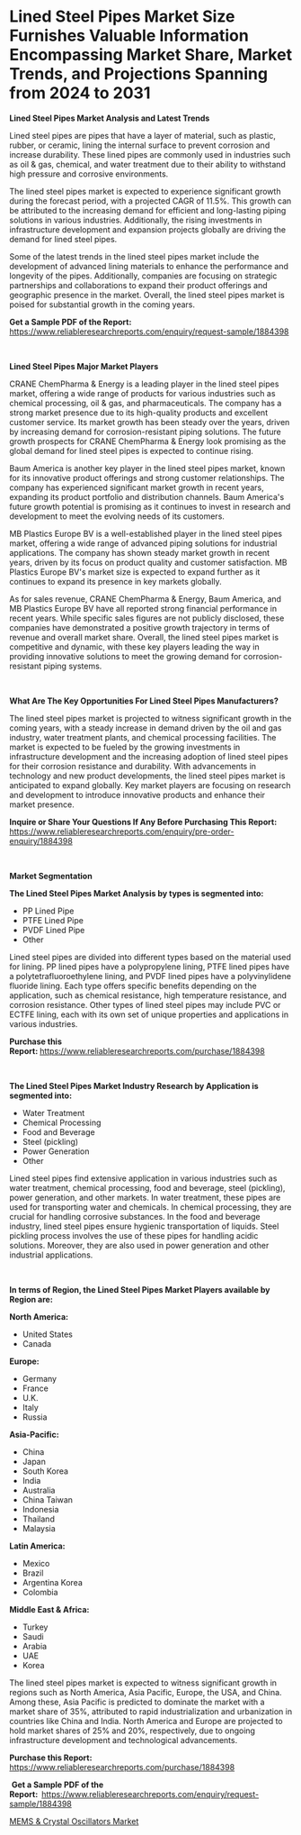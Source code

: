 <p><h1>Lined Steel Pipes Market Size Furnishes Valuable Information Encompassing Market Share, Market Trends, and Projections Spanning from 2024 to 2031</h1></p><p><strong>Lined Steel Pipes Market Analysis and Latest Trends</strong></p>
<p><p>Lined steel pipes are pipes that have a layer of material, such as plastic, rubber, or ceramic, lining the internal surface to prevent corrosion and increase durability. These lined pipes are commonly used in industries such as oil & gas, chemical, and water treatment due to their ability to withstand high pressure and corrosive environments.</p><p>The lined steel pipes market is expected to experience significant growth during the forecast period, with a projected CAGR of 11.5%. This growth can be attributed to the increasing demand for efficient and long-lasting piping solutions in various industries. Additionally, the rising investments in infrastructure development and expansion projects globally are driving the demand for lined steel pipes.</p><p>Some of the latest trends in the lined steel pipes market include the development of advanced lining materials to enhance the performance and longevity of the pipes. Additionally, companies are focusing on strategic partnerships and collaborations to expand their product offerings and geographic presence in the market. Overall, the lined steel pipes market is poised for substantial growth in the coming years.</p></p>
<p><strong>Get a Sample PDF of the Report:&nbsp;</strong> <a href="https://www.reliableresearchreports.com/enquiry/request-sample/1884398">https://www.reliableresearchreports.com/enquiry/request-sample/1884398</a></p>
<p>&nbsp;</p>
<p><strong>Lined Steel Pipes Major Market Players</strong></p>
<p><p>CRANE ChemPharma & Energy is a leading player in the lined steel pipes market, offering a wide range of products for various industries such as chemical processing, oil & gas, and pharmaceuticals. The company has a strong market presence due to its high-quality products and excellent customer service. Its market growth has been steady over the years, driven by increasing demand for corrosion-resistant piping solutions. The future growth prospects for CRANE ChemPharma & Energy look promising as the global demand for lined steel pipes is expected to continue rising.</p><p>Baum America is another key player in the lined steel pipes market, known for its innovative product offerings and strong customer relationships. The company has experienced significant market growth in recent years, expanding its product portfolio and distribution channels. Baum America's future growth potential is promising as it continues to invest in research and development to meet the evolving needs of its customers.</p><p>MB Plastics Europe BV is a well-established player in the lined steel pipes market, offering a wide range of advanced piping solutions for industrial applications. The company has shown steady market growth in recent years, driven by its focus on product quality and customer satisfaction. MB Plastics Europe BV's market size is expected to expand further as it continues to expand its presence in key markets globally.</p><p>As for sales revenue, CRANE ChemPharma & Energy, Baum America, and MB Plastics Europe BV have all reported strong financial performance in recent years. While specific sales figures are not publicly disclosed, these companies have demonstrated a positive growth trajectory in terms of revenue and overall market share. Overall, the lined steel pipes market is competitive and dynamic, with these key players leading the way in providing innovative solutions to meet the growing demand for corrosion-resistant piping systems.</p></p>
<p>&nbsp;</p>
<p><strong>What Are The Key Opportunities For Lined Steel Pipes Manufacturers?</strong></p>
<p><p>The lined steel pipes market is projected to witness significant growth in the coming years, with a steady increase in demand driven by the oil and gas industry, water treatment plants, and chemical processing facilities. The market is expected to be fueled by the growing investments in infrastructure development and the increasing adoption of lined steel pipes for their corrosion resistance and durability. With advancements in technology and new product developments, the lined steel pipes market is anticipated to expand globally. Key market players are focusing on research and development to introduce innovative products and enhance their market presence.</p></p>
<p><strong>Inquire or Share Your Questions If Any Before Purchasing This Report:</strong> <a href="https://www.reliableresearchreports.com/enquiry/pre-order-enquiry/1884398">https://www.reliableresearchreports.com/enquiry/pre-order-enquiry/1884398</a></p>
<p>&nbsp;</p>
<p><strong>Market Segmentation</strong></p>
<p><strong>The Lined Steel Pipes Market Analysis by types is segmented into:</strong></p>
<p><ul><li>PP Lined Pipe</li><li>PTFE Lined Pipe</li><li>PVDF Lined Pipe</li><li>Other</li></ul></p>
<p><p>Lined steel pipes are divided into different types based on the material used for lining. PP lined pipes have a polypropylene lining, PTFE lined pipes have a polytetrafluoroethylene lining, and PVDF lined pipes have a polyvinylidene fluoride lining. Each type offers specific benefits depending on the application, such as chemical resistance, high temperature resistance, and corrosion resistance. Other types of lined steel pipes may include PVC or ECTFE lining, each with its own set of unique properties and applications in various industries.</p></p>
<p><strong>Purchase this Report:&nbsp;</strong><a href="https://www.reliableresearchreports.com/purchase/1884398">https://www.reliableresearchreports.com/purchase/1884398</a></p>
<p>&nbsp;</p>
<p><strong>The Lined Steel Pipes Market Industry Research by Application is segmented into:</strong></p>
<p><ul><li>Water Treatment</li><li>Chemical Processing</li><li>Food and Beverage</li><li>Steel (pickling)</li><li>Power Generation</li><li>Other</li></ul></p>
<p><p>Lined steel pipes find extensive application in various industries such as water treatment, chemical processing, food and beverage, steel (pickling), power generation, and other markets. In water treatment, these pipes are used for transporting water and chemicals. In chemical processing, they are crucial for handling corrosive substances. In the food and beverage industry, lined steel pipes ensure hygienic transportation of liquids. Steel pickling process involves the use of these pipes for handling acidic solutions. Moreover, they are also used in power generation and other industrial applications.</p></p>
<p>&nbsp;</p>
<p><strong>In terms of Region, the Lined Steel Pipes Market Players available by Region are:</strong></p>
<p>
    <p> <strong> North America: </strong>
        <ul>
            <li>United States</li>
            <li>Canada</li>
        </ul>
        </p> 
    <p> <strong> Europe: </strong>
        <ul>
            <li>Germany</li>
            <li>France</li>
            <li>U.K.</li>
            <li>Italy</li>
            <li>Russia</li>
        </ul>
        </p> 
    <p> <strong> Asia-Pacific: </strong>
        <ul>
            <li>China</li>
            <li>Japan</li>
            <li>South Korea</li>
            <li>India</li>
            <li>Australia</li>
            <li>China Taiwan</li>
            <li>Indonesia</li>
            <li>Thailand</li>
            <li>Malaysia</li>
        </ul>
        </p> 
    <p> <strong> Latin America: </strong>
        <ul>
            <li>Mexico</li>
            <li>Brazil</li>
            <li>Argentina Korea</li>
            <li>Colombia</li>
        </ul>
        </p> 
    <p> <strong> Middle East & Africa: </strong>
        <ul>
            <li>Turkey</li>
            <li>Saudi</li>
            <li>Arabia</li>
            <li>UAE</li>
            <li>Korea</li>
        </ul>
    </p>
    </p>
<p><p>The lined steel pipes market is expected to witness significant growth in regions such as North America, Asia Pacific, Europe, the USA, and China. Among these, Asia Pacific is predicted to dominate the market with a market share of 35%, attributed to rapid industrialization and urbanization in countries like China and India. North America and Europe are projected to hold market shares of 25% and 20%, respectively, due to ongoing infrastructure development and technological advancements.</p></p>
<p><strong>Purchase this Report: </strong><a href="https://www.reliableresearchreports.com/purchase/1884398">https://www.reliableresearchreports.com/purchase/1884398</a></p>
<p>&nbsp;<strong>Get a Sample PDF of the Report:&nbsp;&nbsp;</strong><a href="https://www.reliableresearchreports.com/enquiry/request-sample/1884398">https://www.reliableresearchreports.com/enquiry/request-sample/1884398</a></p>
<p><strong></strong></p>
<p><p><a href="https://eight-handstand-8fb.notion.site/MEMS-Crystal-Oscillators-Market-Size-and-Growth-Market-Segmentation-Regional-and-Country-Breakdo-7342eb8ac6864e2dad0278907b5c25ae">MEMS & Crystal Oscillators Market</a></p></p>